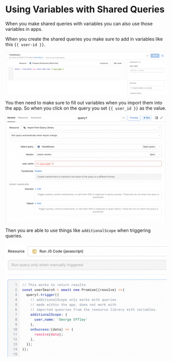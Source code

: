 # Using Variables with Shared Queries

When you make shared queries with variables you can also use those variables in apps.

When you create the shared queries you make sure to add in variables like this `{{ user-id }}`.

![Setting in query library](../../images/setting-query-lib-retool.png)

You then need to make sure to fill out variables when you import them into the app. So when you click on the query you set `{{ user_id }}` as the value. 

![Setting variable in the imported app query](../../images/import-query-in-app-retool.png)

Then you are able to use things like `additionalScope` when triggering queries.

![Using additionalScope in tigger functions](../../images/additional-scope-retool.png)